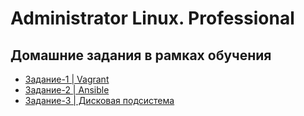 # Administrator Linux. Professional 

## Домашние задания в рамках обучения
- [Задание-1 | Vagrant](/Task_1)
- [Задание-2 | Ansible](/Task_2)
- [Задание-3 | Дисковая подсистема](/Task_3)